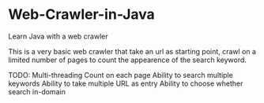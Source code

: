 # Web-Crawler-in-Java
Learn Java with a web crawler

This is a very basic web crawler that take an url as starting point, crawl on a limited number of pages to count the appearence of the search keyword.

TODO:
Multi-threading
Count on each page
Ability to search multiple keywords
Ability to take multiple URL as entry
Ability to choose whether search in-domain

